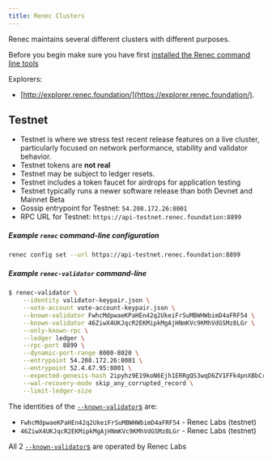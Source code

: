 ```yaml
---
title: Renec Clusters
---
```


Renec maintains several different clusters with different purposes.

Before you begin make sure you have first
[installed the Renec command line tools](cli/install-renec-cli-tools.md)

Explorers:

- [http://explorer.renec.foundation/](https://explorer.renec.foundation/).

## Testnet

- Testnet is where we stress test recent release features on a live
  cluster, particularly focused on network performance, stability and validator
  behavior.
- Testnet tokens are **not real**
- Testnet may be subject to ledger resets.
- Testnet includes a token faucet for airdrops for application testing
- Testnet typically runs a newer software release than both Devnet and
  Mainnet Beta
- Gossip entrypoint for Testnet: `54.208.172.26:8001`
- RPC URL for Testnet: `https://api-testnet.renec.foundation:8899`

##### Example `renec` command-line configuration

```bash
renec config set --url https://api-testnet.renec.foundation:8899
```

##### Example `renec-validator` command-line

```bash
$ renec-validator \
    --identity validator-keypair.json \
    --vote-account vote-account-keypair.json \
    --known-validator FwhcMdpwaeKPaHEn42q2UkeiFrSuMBWHWbimD4aFRF54 \
    --known-validator 46ZiwX4UKJqcR2EKMipkMgAjHNmKVc9KMhVdGSMz8LGr \
    --only-known-rpc \
    --ledger ledger \
    --rpc-port 8899 \
    --dynamic-port-range 8000-8020 \
    --entrypoint 54.208.172.26:8001 \
    --entrypoint 52.4.67.95:8001 \
    --expected-genesis-hash 2ipyhz9E19koN6Ejh1ERRgQS3wqD6ZV1FFk4pnXBbCrx \
    --wal-recovery-mode skip_any_corrupted_record \
    --limit-ledger-size
```

The identities of the
[`--known-validator`s](running-validator/validator-start#known-validators) are:

- `FwhcMdpwaeKPaHEn42q2UkeiFrSuMBWHWbimD4aFRF54` - Renec Labs (testnet)
- `46ZiwX4UKJqcR2EKMipkMgAjHNmKVc9KMhVdGSMz8LGr` - Renec Labs (testnet)


All 2 [`--known-validator`s](running-validator/validator-start#known-validators)
are operated by Renec Labs

